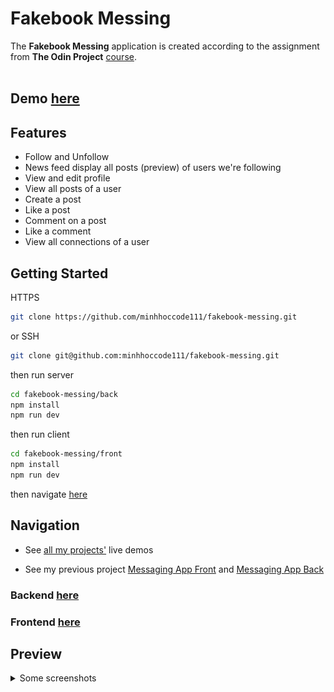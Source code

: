 # Fakebook Messing

The **Fakebook Messing** application is created according to the assignment from **The Odin Project** [course](https://www.theodinproject.com/lessons/nodejs-odin-book).
<br>
<br>

## **Demo** [here](https://fakebook.vercel.app)

## **Features**
* Follow and Unfollow
* News feed display all posts (preview) of users we're following
* View and edit profile
* View all posts of a user
* Create a post
* Like a post 
* Comment on a post
* Like a comment
* View all connections of a user

## **Getting Started**
HTTPS 
```bash
git clone https://github.com/minhhoccode111/fakebook-messing.git
```

or SSH 
```bash
git clone git@github.com:minhhoccode111/fakebook-messing.git
```

then run server
```bash
cd fakebook-messing/back
npm install
npm run dev
```

then run client
```bash
cd fakebook-messing/front
npm install
npm run dev
```

then navigate [here](http://localhost:5173)


## **Navigation**
- See [all my projects'](https://github.com/minhhoccode111/minhhoccode111#projects) live demos
* See my previous project [Messaging App Front](https://github.com/minhhoccode111/messaging-app-front) and [Messaging App Back](https://github.com/minhhoccode111/messaging-app-back)

### **Backend** [here](back/README.md)
### **Frontend** [here](front/README.md)

<!-- * See my next project []() -->


## Preview

<details>
    <summary>Some screenshots</summary>

![Preview](public/fakebook-home.png)
![Preview](public/fakebook-feed.png)
![Preview](public/fakebook-info-view.png)
![Preview](public/fakebook-info-edit.png)
![Preview](public/fakebook-posts.png)
![Preview](public/fakebook-connections.png)
![Preview](public/fakebook-signup.png)
![Preview](public/fakebook-login.png)
</details>

